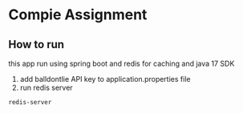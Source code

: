 # Compie Assignment
## How to run
this app run using spring boot and redis for caching and java 17 SDK
1. add balldontlie API key to application.properties file
2. run redis server
```bash
redis-server
```